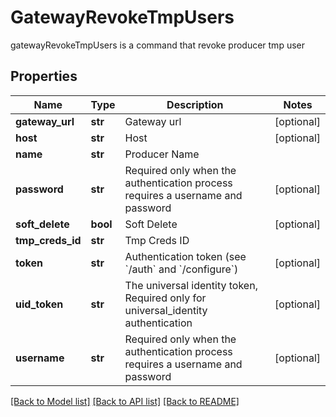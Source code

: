 # GatewayRevokeTmpUsers

gatewayRevokeTmpUsers is a command that revoke producer tmp user
## Properties
Name | Type | Description | Notes
------------ | ------------- | ------------- | -------------
**gateway_url** | **str** | Gateway url | [optional] 
**host** | **str** | Host | [optional] 
**name** | **str** | Producer Name | 
**password** | **str** | Required only when the authentication process requires a username and password | [optional] 
**soft_delete** | **bool** | Soft Delete | [optional] 
**tmp_creds_id** | **str** | Tmp Creds ID | 
**token** | **str** | Authentication token (see &#x60;/auth&#x60; and &#x60;/configure&#x60;) | [optional] 
**uid_token** | **str** | The universal identity token, Required only for universal_identity authentication | [optional] 
**username** | **str** | Required only when the authentication process requires a username and password | [optional] 

[[Back to Model list]](../README.md#documentation-for-models) [[Back to API list]](../README.md#documentation-for-api-endpoints) [[Back to README]](../README.md)


